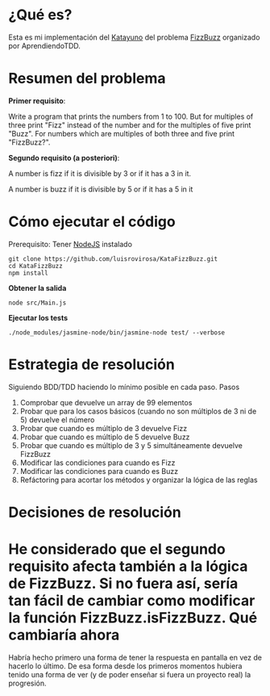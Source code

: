 ¿Qué es?
===
Esta es mi implementación del [Katayuno](http://aprendiendotdd.com/2014/03/katayuno-de-marzo/) del problema [FizzBuzz](http://www.codingdojo.org/cgi-bin/index.pl?KataFizzBuzz) organizado por AprendiendoTDD.

Resumen del problema
===
**Primer requisito**:

Write a program that prints the numbers from 1 to 100. But for multiples of three print "Fizz" instead of the number and for the multiples of five print "Buzz". For numbers which are multiples of both three and five print "FizzBuzz?".

**Segundo requisito (a posteriori)**:

A number is fizz if it is divisible by 3 or if it has a 3 in it.

A number is buzz if it is divisible by 5 or if it has a 5 in it

Cómo ejecutar el código
===
Prerequisito: Tener [NodeJS](http://nodejs.org) instalado 

	git clone https://github.com/luisrovirosa/KataFizzBuzz.git
	cd KataFizzBuzz
	npm install
	
**Obtener la salida**

	node src/Main.js
**Ejecutar los tests**
	
	./node_modules/jasmine-node/bin/jasmine-node test/ --verbose
Estrategia de resolución
===
Siguiendo BDD/TDD haciendo lo mínimo posible en cada paso. Pasos


1. Comprobar que devuelve un array de 99 elementos
2. Probar que para los casos básicos (cuando no son múltiplos de 3 ni de 5) devuelve el número
3. Probar que cuando es múltiplo de 3 devuelve Fizz
4. Probar que cuando es múltiplo de 5 devuelve Buzz
5. Probar que cuando es múltiplo de 3 y 5 simultáneamente devuelve FizzBuzz
6. Modificar las condiciones para cuando es Fizz
7. Modificar las condiciones para cuando es Buzz
8. Refáctoring para acortar los métodos y organizar la lógica de las reglas

Decisiones de resolución
===
He considerado que el segundo requisito afecta también a la lógica de FizzBuzz. Si no fuera así, sería tan fácil de cambiar como modificar la función FizzBuzz.isFizzBuzz.
Qué cambiaría ahora
===
Habría hecho primero una forma de tener la respuesta en pantalla en vez de hacerlo lo último. De esa forma desde los primeros momentos hubiera tenido una forma de ver (y de poder enseñar si fuera un proyecto real) la progresión. 
